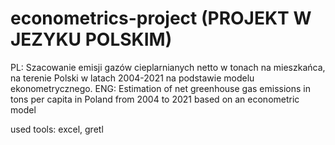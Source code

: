 # econometrics-project (PROJEKT W JEZYKU POLSKIM)
PL:
Szacowanie emisji gazów cieplarnianych netto w tonach na mieszkańca, na terenie Polski w latach 2004-2021 na podstawie modelu ekonometrycznego.
ENG:
Estimation of net greenhouse gas emissions in tons per capita in Poland from 2004 to 2021 based on an econometric model

used tools: excel, gretl
